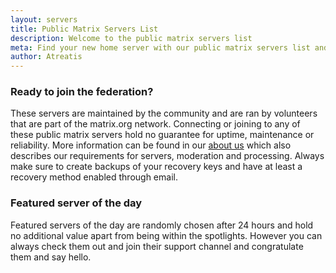 ```yaml
---
layout: servers
title: Public Matrix Servers List
description: Welcome to the public matrix servers list
meta: Find your new home server with our public matrix servers list and connect to the federated network without a hassle
author: Atreatis
---
```

### Ready to join the federation?
These servers are maintained by the community and are ran by volunteers that are part of the matrix.org network. Connecting or joining to any of these public matrix servers hold no guarantee for uptime, maintenance or reliability. More information can be found in our [about us](https://matrixservers.net/about/) which also describes our requirements for servers, moderation and processing. Always make sure to create backups of your recovery keys and have at least a recovery method enabled through email.  

### Featured server of the day
Featured servers of the day are randomly chosen after 24 hours and hold no additional value apart from being within the spotlights. However you can always check them out and join their support channel and congratulate them and say hello.
